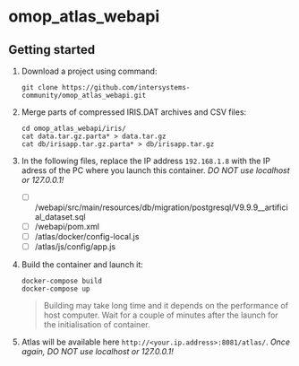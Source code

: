 # omop_atlas_webapi



## Getting started

1. Download a project using command:
    ```
    git clone https://github.com/intersystems-community/omop_atlas_webapi.git
    ```
2. Merge parts of compressed IRIS.DAT archives and CSV files:
    ```
    cd omop_atlas_webapi/iris/
    cat data.tar.gz.parta* > data.tar.gz
	cat db/irisapp.tar.gz.parta* > db/irisapp.tar.gz
    ```
3. In the following files, replace the IP address `192.168.1.8` with the IP adress of the PC where you launch this container. *DO NOT use localhost or 127.0.0.1!*
   - [ ] /webapi/src/main/resources/db/migration/postgresql/V9.9.9__artificial_dataset.sql
   - [ ] /webapi/pom.xml
   - [ ] /atlas/docker/config-local.js
   - [ ] /atlas/js/config/app.js

4. Build the container and launch it:

    ```
    docker-compose build
    docker-compose up
    ```

    > Building may take long time and it depends on the performance of host computer. Wait for a couple of minutes after the launch for the initialisation of container.

5. Atlas will be available here `http://<your.ip.address>:8081/atlas/`. *Once again, DO NOT use localhost or 127.0.0.1!*
